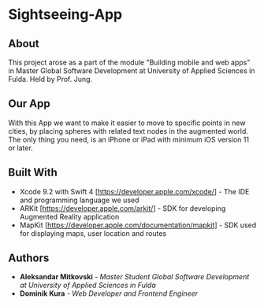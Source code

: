 # Sightseeing-App

## About
This project arose as a part of the module "Building mobile and web apps" in Master Global Software Development at University of Applied Sciences in Fulda.
Held by Prof. Jung.

## Our App
With this App we want to make it easier to move to specific points in new cities, by placing spheres with related text nodes in the augmented world.
The only thing you need, is an iPhone or iPad with minimum iOS version 11 or later.

## Built With
- Xcode 9.2 with Swift 4 [https://developer.apple.com/xcode/] - The IDE and programming language we used
- ARKit  [https://developer.apple.com/arkit/] - SDK for developing Augmented Reality application
- MapKit [https://developer.apple.com/documentation/mapkit] -  SDK used for displaying maps, user location and routes

## Authors
* **Aleksandar Mitkovski** - *Master Student Global Software Development at University of Applied Sciences in Fulda*
* **Dominik Kura** - *Web Developer and Frontend Engineer*

